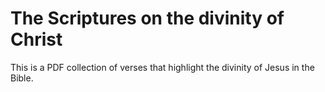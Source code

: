 # The Scriptures on the divinity of Christ
This is a PDF collection of verses that highlight the divinity of Jesus in the Bible.
